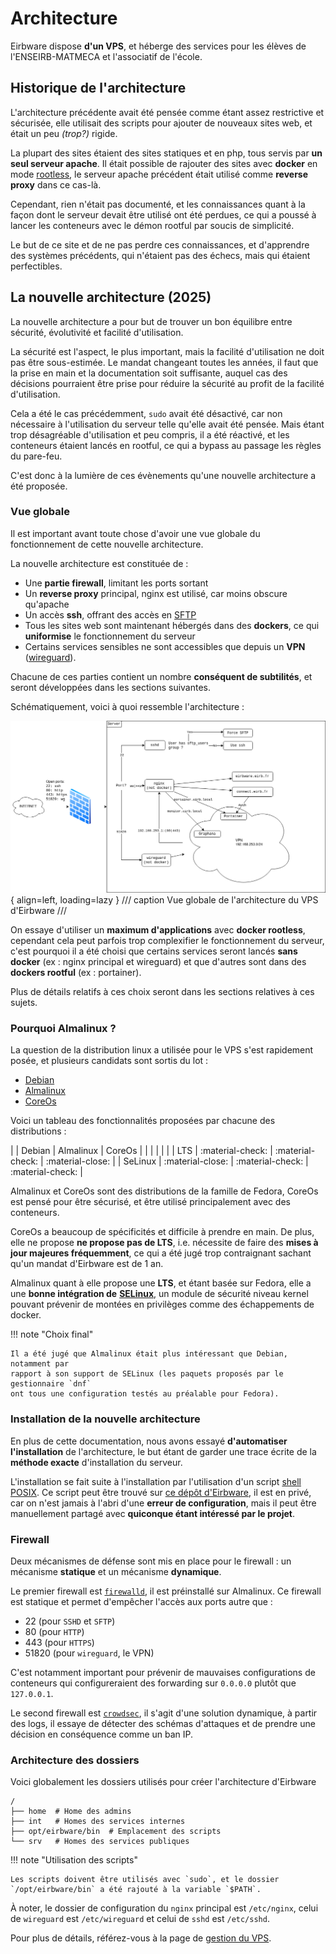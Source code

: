 # Architecture

Eirbware dispose **d'un VPS**, et héberge des services pour les élèves de
l'ENSEIRB-MATMECA et l'associatif de l'école.

## Historique de l'architecture

L'architecture précédente avait été pensée comme étant assez restrictive et
sécurisée, elle utilisait des scripts pour ajouter de nouveaux sites web, et
était un peu _(trop?)_ rigide.

La plupart des sites étaient des sites statiques et en php, tous servis par **un
seul serveur apache**. Il était possible de rajouter des sites avec **docker** en mode
[rootless](https://docs.docker.com/engine/security/rootless/), le serveur apache précédent était utilisé comme
**reverse proxy** dans ce cas-là.

Cependant, rien n'était pas documenté, et les connaissances quant à la façon
dont le serveur devait être utilisé ont été perdues, ce qui a poussé à lancer
les conteneurs avec le démon rootful par soucis de simplicité.

Le but de ce site et de ne pas perdre ces connaissances, et d'apprendre des
systèmes précédents, qui n'étaient pas des échecs, mais qui étaient perfectibles.

## La nouvelle architecture (2025)

La nouvelle architecture a pour but de trouver un bon équilibre entre sécurité,
évolutivité et facilité d'utilisation.

La sécurité est l'aspect, le plus important, mais la facilité d'utilisation ne
doit pas être sous-estimée. Le mandat changeant toutes les années, il faut que
la prise en main et la documentation soit suffisante, auquel cas des décisions
pourraient être prise pour réduire la sécurité au profit de la facilité
d'utilisation.

Cela a été le cas précédemment, `sudo` avait été désactivé, car non nécessaire à
l'utilisation du serveur telle qu'elle avait été pensée. Mais étant trop
désagréable d'utilisation et peu compris, il a été réactivé, et les conteneurs
étaient lancés en rootful, ce qui a bypass au passage les règles du pare-feu.

C'est donc à la lumière de ces évènements qu'une nouvelle architecture a été
proposée.

### Vue globale

Il est important avant toute chose d'avoir une vue globale du fonctionnement
de cette nouvelle architecture.

La nouvelle architecture est constituée de :

* Une **partie firewall**, limitant les ports sortant
* Un **reverse proxy** principal, nginx est utilisé, car moins obscure qu'apache
* Un accès **ssh**, offrant des accès en [SFTP](https://en.wikipedia.org/wiki/SSH_File_Transfer_Protocol)
* Tous les sites web sont maintenant hébergés dans des **dockers**, ce qui **uniformise** le fonctionnement du serveur
* Certains services sensibles ne sont accessibles que depuis un **VPN** ([wireguard](https://www.wireguard.com/)).

Chacune de ces parties contient un nombre **conséquent de subtilités**, et seront
développées dans les sections suivantes.

Schématiquement, voici à quoi ressemble l'architecture :

![Vue globale de l'architecture du VPS d'Eirbware](images/Eirbware.png){ align=left, loading=lazy }
/// caption
Vue globale de l'architecture du VPS d'Eirbware
///

On essaye d'utiliser un **maximum d'applications** avec **docker rootless**, cependant
cela peut parfois trop complexifier le fonctionnement du serveur, c'est pourquoi
il a été choisi que certains services seront lancés **sans docker**
(ex : nginx principal et wireguard) et que d'autres sont dans des **dockers rootful**
(ex : portainer).

Plus de détails relatifs à ces choix seront dans les sections relatives à ces sujets.

### Pourquoi Almalinux ?

La question de la distribution linux a utilisée pour le VPS s'est rapidement
posée, et plusieurs candidats sont sortis du lot :

* [Debian](https://www.debian.org/)
* [Almalinux](https://almalinux.org/)
* [CoreOs](https://fedoraproject.org/coreos/)

Voici un tableau des fonctionnalités proposées par chacune des distributions :

|         | Debian           | Almalinux        | CoreOs           |
|         |                  |                  |                  |
| LTS     | :material-check: | :material-check: | :material-close: |
| SeLinux | :material-close: | :material-check: | :material-check: |

Almalinux et CoreOs sont des distributions de la famille de Fedora, CoreOs est
pensé pour être sécurisé, et être utilisé principalement avec des conteneurs.

CoreOs a beaucoup de spécificités et difficile à prendre en main. De plus, elle
ne propose **ne propose pas de LTS**, i.e. nécessite de faire des **mises à
jour majeures fréquemment**, ce qui a été jugé trop contraignant sachant qu'un mandat d'Eirbware
est de 1 an.

Almalinux quant à elle propose une **LTS**, et étant basée sur Fedora, elle a
une **bonne intégration de** [**SELinux**](https://www.redhat.com/en/topics/linux/what-is-selinux), un module de sécurité niveau kernel pouvant
prévenir de montées en privilèges comme des échappements de docker.

!!! note "Choix final"

    Il a été jugé que Almalinux était plus intéressant que Debian, notamment par
    rapport à son support de SELinux (les paquets proposés par le gestionnaire `dnf`
    ont tous une configuration testés au préalable pour Fedora).

### Installation de la nouvelle architecture

En plus de cette documentation, nous avons essayé **d'automatiser l'installation** de
l'architecture, le but étant de garder une trace écrite de la **méthode exacte**
d'installation du serveur.

L'installation se fait suite à l'installation par l'utilisation d'un script
[shell POSIX](https://pubs.opengroup.org/onlinepubs/9699919799/utilities/V3_chap02.html).
Ce script peut être trouvé sur [ce dépôt d'Eirbware](https://github.com/Eirbware/server), il est en privé, car
on n'est jamais à l'abri d'une **erreur de configuration**, mais il peut être manuellement
partagé avec **quiconque étant intéressé par le projet**.

### Firewall

Deux mécanismes de défense sont mis en place pour le firewall : un mécanisme
**statique** et un mécanisme **dynamique**.

Le premier firewall est [`firewalld`](https://firewalld.org/), il est préinstallé sur Almalinux. Ce firewall
est statique et permet d'empêcher l'accès aux ports autre que :

* 22 (pour `SSHD` et `SFTP`)
* 80 (pour `HTTP`)
* 443 (pour `HTTPS`)
* 51820 (pour `wireguard`, le VPN)

C'est notamment important pour prévenir de mauvaises configurations de conteneurs
qui configureraient des forwarding sur `0.0.0.0` plutôt que `127.0.0.1`.

Le second firewall est [`crowdsec`](https://www.crowdsec.net/), il s'agit d'une
solution dynamique, à partir des logs, il essaye de détecter des schémas
d'attaques et de prendre une décision en conséquence comme un ban IP.

### Architecture des dossiers

Voici globalement les dossiers utilisés pour créer l'architecture d'Eirbware

```title="Dossiers principaux de l'architecture d'Eirbware"
/
├── home  # Home des admins
├── int   # Homes des services internes
├── opt/eirbware/bin  # Emplacement des scripts
└── srv   # Homes des services publiques
```

!!! note "Utilisation des scripts"

    Les scripts doivent être utilisés avec `sudo`, et le dossier
    `/opt/eirbware/bin` a été rajouté à la variable `$PATH`.

À noter, le dossier de configuration du `nginx` principal est `/etc/nginx`,
celui de `wireguard` est `/etc/wireguard` et celui de `sshd` est `/etc/sshd`.

Pour plus de détails, référez-vous à la page de [gestion du VPS](gestion_vps.md).


